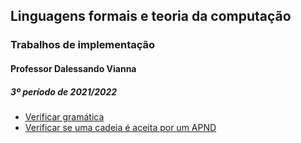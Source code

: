 <h2>Linguagens formais e teoria da computação</h2>
<h3>Trabalhos de implementação</h3>

 <h4>Professor Dalessando Vianna</h4>
 <h5>3º período de 2021/2022 </h5>


- <a href= "https://github.com/AylaRodrigues/LFTC/blob/main/Implementa%C3%A7%C3%A3o.c">Verificar gramática<a/>
- <a href= "https://github.com/AylaRodrigues/LFTC/blob/main/Implementa%C3%A7%C3%A3o%20II.py">Verificar se uma cadeia é aceita por um APND<a/>

 
